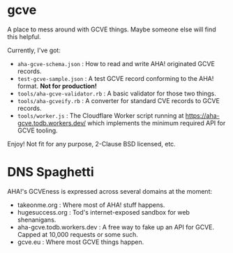 # gcve

A place to mess around with GCVE things. Maybe someone else will find this helpful.

Currently, I've got:

  - `aha-gcve-schema.json` : How to read and write AHA! originated GCVE records.
  - `test-gcve-sample.json` : A test GCVE record conforming to the AHA! format. **Not for production!**
  - `tools/aha-gcve-validator.rb` : A basic validator for those two things.
  - `tools/aha-gcveify.rb` : A converter for standard CVE records to GCVE records.
  - `tools/worker.js` : The Cloudflare Worker script running at https://aha-gcve.todb.workers.dev/ which implements the minimum required API for GCVE tooling.

Enjoy! Not fit for any purpose, 2-Clause BSD licensed, etc.

# DNS Spaghetti

AHA!'s GCVEness is expressed across several domains at the moment:

- takeonme.org : Where most of AHA! stuff happens.
- hugesuccess.org : Tod's internet-exposed sandbox for web shenanigans.
- aha-gcve.todb.workers.dev : A free way to fake up an API for GCVE. Capped at 10,000 requests or some such.
- gcve.eu : Where most GCVE things happen.
